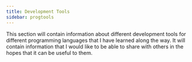 ```yaml
---
title: Development Tools
sidebar: progtools
---
```


This section will contain information about different development tools for different programming languages that I have
learned along the way.  It will contain information that I would like to be able to share with others in the hopes that
it can be useful to them.
